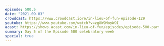 ```yaml
---
episode: 500.5
date: "2021-09-03"
crowdcast: https://www.crowdcast.io/e/in-lieu-of-fun-episode-129
youtube: https://www.youtube.com/watch?v=zg8W9MoyWOI
acast: https://shows.acast.com/in-lieu-of-fun/episodes/episode-500-part-v-ada-palmer
summary: Day 5 of the Episode 500 celebratory week
special: true
---
```

